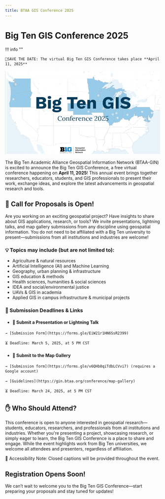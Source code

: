 ```yaml
---
title: BTAA GIS Conference 2025
---
```


# Big Ten GIS Conference 2025

!!! info ""

	📍SAVE THE DATE: The virtual Big Ten GIS Conference takes place **April 11, 2025**

![](conference-image.png)

The Big Ten Academic Alliance Geospatial Information Network (BTAA-GIN) is excited to announce the Big Ten GIS Conference, a free virtual conference happening on **April 11, 2025**! This annual event brings together researchers, educators, students, and GIS professionals to present their work, exchange ideas, and explore the latest advancements in geospatial research and tools.

## 📢 Call for Proposals is Open!

Are you working on an exciting geospatial project? Have insights to share about GIS applications, research, or tools? We invite presentations, lightning talks, and map gallery submissions from any discipline using geospatial information. You do not need to be affiliated with a Big Ten university to present—submissions from all institutions and industries are welcome!

### 💡 Topics may include (but are not limited to):

* Agriculture & natural resources
* Artificial Intelligence (AI) and Machine Learning
* Geography, urban planning & infrastructure
* GIS education & methods
* Health sciences, humanities & social sciences
* IDEA and social/environmental justice
* UAVs & GIS in academia
* Applied GIS in campus infrastructure & municipal projects

### 📝 Submission Deadlines & Links

<div class="grid cards" markdown>

-    #### 🔹 Submit a Presentation or Lightning Talk

    → [Submission Form](https://forms.gle/EiW21r1HN6SsR2399)
    
    ⏳ Deadline: March 5, 2025, at 5 PM CST
    
-    #### 🔹 Submit to the Map Gallery

    → [Submission form](https://forms.gle/v6QHb8qiTdbLCVvi7) (requires a Google account)
    
    → [Guidelines](https://gin.btaa.org/conference/map-gallery)
    
    ⏳ Deadline: March 24, 2025, at 5 PM CST

</div>


## ✋ Who Should Attend?

This conference is open to anyone interested in geospatial research—students, educators, researchers, and professionals from all institutions and industries. Whether you're presenting a project, showcasing research, or simply eager to learn, the Big Ten GIS Conference is a place to share and engage. While the event highlights work from Big Ten universities, we welcome all attendees and presenters, regardless of affiliation.
 
📢 Accessibility Note: Closed captions will be provided throughout the event.

## Registration Opens Soon!

We can’t wait to welcome you to the Big Ten GIS Conference—start preparing your proposals and stay tuned for updates!
